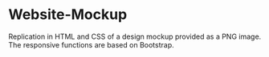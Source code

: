 Website-Mockup
==============

Replication in HTML and CSS of a design mockup provided as a PNG image. The responsive functions are based on Bootstrap.
